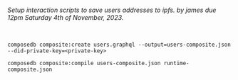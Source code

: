 ###### Setup interaction scripts to save users addresses to ipfs. by james due 12pm Saturday 4th of November, 2023.

```

composedb composite:create users.graphql --output=users-composite.json --did-private-key=<private-key>

composedb composite:compile users-composite.json runtime-composite.json

```
